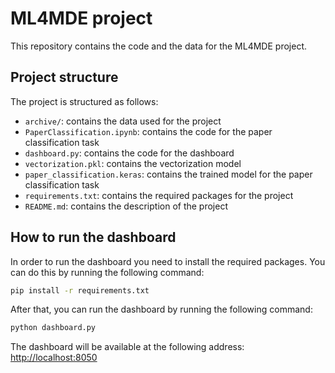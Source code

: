 # ML4MDE project

This repository contains the code and the data for the ML4MDE project.

## Project structure

The project is structured as follows:

- `archive/`: contains the data used for the project
- `PaperClassification.ipynb`: contains the code for the paper classification task
- `dashboard.py`: contains the code for the dashboard
- `vectorization.pkl`: contains the vectorization model
- `paper_classification.keras`: contains the trained model for the paper classification task
- `requirements.txt`: contains the required packages for the project
- `README.md`: contains the description of the project

## How to run the dashboard

In order to run the dashboard you need to install the required packages. You can do this by running the following command:

```bash
pip install -r requirements.txt
```

After that, you can run the dashboard by running the following command:

```bash
python dashboard.py
```

The dashboard will be available at the following address: [http://localhost:8050](http://localhost:8050)